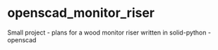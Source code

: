 # openscad_monitor_riser
Small project - plans for a wood monitor riser written in solid-python - openscad
